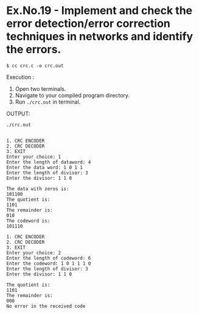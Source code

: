 # Ex.No.19 - Implement and check the error detection/error correction techniques in networks and identify the errors.

```
$ cc crc.c -o crc.out
```

Execution :

1. Open two terminals.
2. Navigate to your compiled program directory.
3. Run `./crc.out` in terminal.

OUTPUT:

`./crc.out`
```

1. CRC ENCODER
2. CRC DECODER
3. EXIT
Enter your choice: 1
Enter the length of dataword: 4
Enter the data word: 1 0 1 1
Enter the length of divisor: 3
Enter the divisor: 1 1 0

The data with zeros is:
101100
The quotient is:
1101
The remainder is:
010
The codeword is:
101110
```

```
1. CRC ENCODER
2. CRC DECODER
3. EXIT
Enter your choice: 2
Enter the length of codeword: 6
Enter the codeword: 1 0 1 1 1 0
Enter the length of divisor: 3
Enter the divisor: 1 1 0

The quotient is:
1101
The remainder is:
000
No error in the received code
```